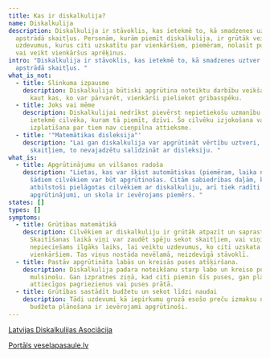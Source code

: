 ```yaml
---
title: Kas ir diskalkulija?
name: Diskalkulija
description: Diskalkulija ir stāvoklis, kas ietekmē to, kā smadzenes uztver un
  apstrādā skaitļus. Personām, kurām piemīt diskalkulija, ir grūtāk veikt
  uzdevumus, kurus citi uzskatītu par vienkāršiem, piemēram, nolasīt pulksteni
  vai veikt vienkāršus aprēķinus.
intro: "Diskalkulija ir stāvoklis, kas ietekmē to, kā smadzenes uztver un
  apstrādā skaitļus. "
what_is_not:
  - title: Slinkuma izpausme
    description: Diskalkulija būtiski apgrūtina noteiktu darbību veikšanu. Tas nav
      kaut kas, ko var pārvarēt, vienkārši pieliekot gribasspēku.
  - title: Joks vai mēme
    description: Diskalkulijai nedrīkst pievērst nepietiekošu uzmanību. Tā negatīvi
      ietekmē cilvēka, kuram tā piemīt, dzīvi. Šo cilvēku izjokošana vai mēmju
      izplatīšana par tiem nav cieņpilna attieksme.
  - title: '"Matemātikas disleksija"'
    description: "Lai gan diskalkulija var apgrūtināt vērtību uztveri, skatoties uz
      skaitļiem, to nevajadzētu salīdzināt ar disleksiju. "
what_is:
  - title: Apgrūtinājumu un vilšanos radoša
    description: "Lietas, kas var šķist automātiskas (piemēram, laika nolasīšana),
      šādiem cilvēkiem var būt apgrūtinošas. Citām sabiedrības daļām, kas nav
      atbilstoši pielāgotas cilvēkiem ar diskalkuliju, arī tiek radīti
      apgrūtinājumi, un skola ir ievērojams piemērs. "
states: []
types: []
symptoms:
  - title: Grūtības matemātikā
    description: Cilvēkiem ar diskalkuliju ir grūtāk atpazīt un saprast skaitļus.
      Skaitīšanas laikā viņi var zaudēt spēju sekot skaitļiem, vai viņiem ir
      nepieciešams ilgāks laiks, lai veiktu uzdevumus, ko citi uzskata par
      vienkāršiem. Tas viņus nostāda nevēlamā, neizdevīgā stāvoklī.
  - title: Pastāv apgrūtināta labās un kreisās puses atšķiršana.
    description: Diskalkulija padara noteikšanu starp labo un kreiso pusi ļoti
      mulsinošu. Gan izpratnes ziņā, kad citi piemin šīs puses, gan plānojot
      attiecīgos pagriezienus vai puses prātā.
  - title: Grūtības sastādīt budžetu un sekot līdzi naudai
    description: Tādi uzdevumi kā iepirkumu grozā esošo preču izmaksu noteikšana vai
      budžeta plānošana ir ievērojami apgrūtinoši.
---
```

[Latvijas Diskalkulijas Asociācija](https://diskalkulija.lv/)

[Portāls veselapasaule.lv](https://www.veselapasaule.lv/lv/enciklopedija/diagnoze/diskalkulija#iespejama-arstnieciba-un-rehabilitacija)